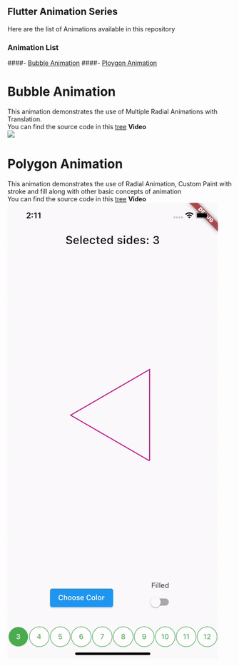 ## Flutter Animation Series

Here are the list of Animations available in this repository
### Animation List
####- [Bubble Animation](#bubble-animation)
####- [Ploygon Animation](#polygon-animation)


# Bubble Animation

This animation demonstrates the use of Multiple Radial Animations with Translation. </br>
You can find the source code in this [tree](https://github.com/Uuttssaavv/flutter_animation_series/tree/bubble_animation)
<b>Video</b></br><img src="https://github.com/Uuttssaavv/flutter_animation_series/raw/bubble_animation/screenshots/scr_rcrd.gif">


# Polygon Animation

This animation demonstrates the use of Radial Animation, Custom Paint with stroke and fill along with other basic concepts of animation </br>
You can find the source code in this [tree](https://github.com/Uuttssaavv/flutter_animation_series/tree/polygon_animation)
<b>Video</b></br><img src="https://github.com/Uuttssaavv/flutter_animation_series/raw/polygon_animation/screen_records/scrn_rcrd.gif">

